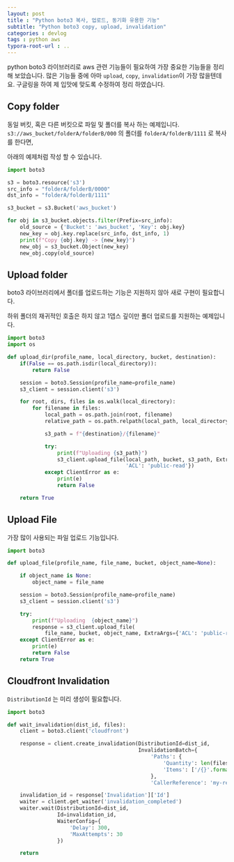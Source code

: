 ```yaml
---
layout: post
title : "Python boto3 복사, 업로드, 동기화 유용한 기능"
subtitle: "Python boto3 copy, upload, invalidation"
categories : devlog
tags : python aws
typora-root-url : ..
---
```


python boto3 라이브러리로 aws 관련 기능들이 필요하여 가장 중요한 기능들을 정리해 보았습니다.
많은 기능들 중에 아마  `upload`, `copy`, `invalidation`이 가장 많을텐데요. 
구글링을 하여 제 입맛에 맞도록 수정하여 정리 하였습니다.



## Copy folder

동일 버킷, 혹은 다른 버킷으로 파일 및 폴더를 복사 하는 예제입니다. 
`s3://aws_bucket/folderA/folderB/000` 의 폴더를 `folderA/folderB/1111`  로 복사를 한다면,

아래의 예제처럼 작성 할 수 있습니다.

```python
import boto3

s3 = boto3.resource('s3')
src_info = "folderA/folderB/0000"
dst_info = "folderA/folderB/1111"

s3_bucket = s3.Bucket('aws_bucket')

for obj in s3_bucket.objects.filter(Prefix=src_info):
	old_source = {'Bucket': 'aws_bucket', 'Key': obj.key}
	new_key = obj.key.replace(src_info, dst_info, 1)
	print(f"Copy {obj.key} -> {new_key}")
	new_obj = s3_bucket.Object(new_key)
	new_obj.copy(old_source)

```



## Upload folder

boto3 라이브러리에서 폴더를 업로드하는 기능은 지원하지 않아 새로 구현이 필요합니다.

하위 폴더의 재귀적인 호출은 하지 않고 1뎁스 깊이만 폴더 업로드를 지원하는 예제입니다.

```python
import boto3
import os

def upload_dir(profile_name, local_directory, bucket, destination):
    if(False == os.path.isdir(local_directory)):
        return False

    session = boto3.Session(profile_name=profile_name)
    s3_client = session.client('s3')

    for root, dirs, files in os.walk(local_directory):
        for filename in files:
            local_path = os.path.join(root, filename)
            relative_path = os.path.relpath(local_path, local_directory)

            s3_path = f"{destination}/{filename}"

            try:
                print(f"Uploading {s3_path}")
                s3_client.upload_file(local_path, bucket, s3_path, ExtraArgs={
                                      'ACL': 'public-read'})
            except ClientError as e:
                print(e)
                return False

    return True
```



## Upload File

가장 많이 사용되는 파일 업로드 기능입니다.

```python
import boto3

def upload_file(profile_name, file_name, bucket, object_name=None):

    if object_name is None:
        object_name = file_name

    session = boto3.Session(profile_name=profile_name)
    s3_client = session.client('s3')

    try:
        print(f"Uploading  {object_name}")
        response = s3_client.upload_file(
            file_name, bucket, object_name, ExtraArgs={'ACL': 'public-read'})
    except ClientError as e:
        print(e)
        return False
    return True

```

## Cloudfront Invalidation

`DistributionId` 는 미리 생성이 필요합니다.

```python
import boto3

def wait_invalidation(dist_id, files):
    client = boto3.client('cloudfront')

    response = client.create_invalidation(DistributionId=dist_id,
                                          InvalidationBatch={
                                              'Paths': {
                                                  'Quantity': len(files),
                                                  'Items': ['/{}'.format(f) for f in files]
                                              },
                                              'CallerReference': 'my-references-{}'.format(datetime.datetime.now())})

    invalidation_id = response['Invalidation']['Id']
    waiter = client.get_waiter('invalidation_completed')
    waiter.wait(DistributionId=dist_id,
                Id=invalidation_id,
                WaiterConfig={
                    'Delay': 300,
                    'MaxAttempts': 30
                })

    return
```




